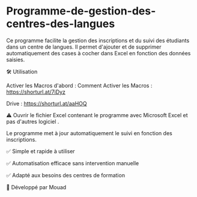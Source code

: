 # Programme-de-gestion-des-centres-des-langues
Ce programme facilite la gestion des inscriptions et du suivi des étudiants dans un centre de langues. Il permet d'ajouter et de supprimer automatiquement des cases à cocher dans Excel en fonction des données saisies.

🛠 Utilisation
 
  Activer les Macros d'abord : Comment Activer les  Macros :  https://shorturl.at/7iDyz
  
  Drive : https://shorturl.at/aaHOQ
  
 ⚠️ Ouvrir le fichier Excel contenant le programme avec Microsoft Excel et pas d'autres logiciel .
  
  Le programme met à jour automatiquement le suivi en fonction des inscriptions.
  

✅ Simple et rapide à utiliser

✅ Automatisation efficace sans intervention manuelle

✅ Adapté aux besoins des centres de formation

🔗 Développé par Mouad 
